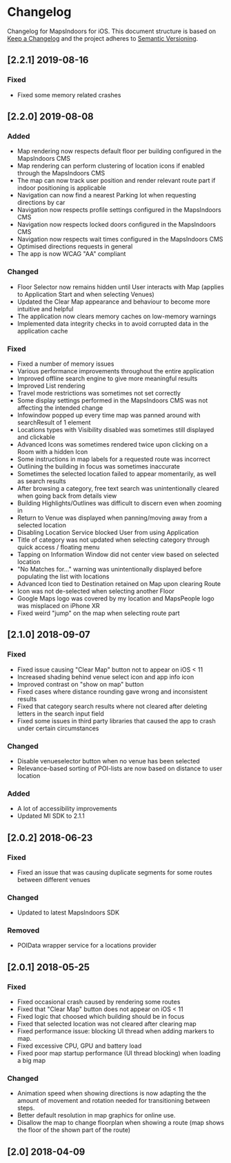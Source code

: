 # Changelog
Changelog for MapsIndoors for iOS. This document structure is based on [Keep a Changelog](http://keepachangelog.com/en/1.0.0/) and the project adheres to [Semantic Versioning](http://semver.org/spec/v2.0.0.html).

<!---
## [Unreleased]
### Added
### Fixed
### Changed
### Removed
-->

## [2.2.1] 2019-08-16

### Fixed
- Fixed some memory related crashes

## [2.2.0] 2019-08-08

### Added
- Map rendering now respects default floor per building configured in the MapsIndoors CMS
- Map rendering can perform clustering of location icons if enabled through the MapsIndoors CMS
- The map can now track user position and render relevant route part if indoor positioning is applicable
- Navigation can now find a nearest Parking lot when requesting directions by car
- Navigation now respects profile settings configured in the MapsIndoors CMS
- Navigation now respects locked doors configured in the MapsIndoors CMS
- Navigation now respects wait times configured in the MapsIndoors CMS
- Optimised directions requests in general
- The app is now WCAG "AA" compliant

### Changed
- Floor Selector now remains hidden until User interacts with Map (applies to Application Start and when selecting Venues) 
- Updated the Clear Map appearance and behaviour to become more intuitive and helpful
- The application now clears memory caches on low-memory warnings
- Implemented data integrity checks in to avoid corrupted data in the application cache

### Fixed
- Fixed a number of memory issues
- Various performance improvements throughout the entire application
- Improved offline search engine to give more meaningful results
- Improved List rendering
- Travel mode restrictions was sometimes not set correctly
- Some display settings performed in the MapsIndoors CMS was not affecting the intended change
- Infowindow popped up every time map was panned around with searchResult of 1 element
- Locations types with Visibility disabled was sometimes still displayed and clickable
- Advanced Icons was sometimes rendered twice upon clicking on a Room with a hidden Icon
- Some instructions in map labels for a requested route was incorrect
- Outlining the building in focus was sometimes inaccurate
- Sometimes the selected location failed to appear momentarily, as well as search results
- After browsing a category, free text search was unintentionally cleared when going back from details view
- Building Highlights/Outlines was difficult to discern even when zooming in
- Return to Venue was displayed when panning/moving away from a selected location
- Disabling Location Service blocked User from using Application
- Title of category was not updated when selecting category through quick access / floating menu
- Tapping on Information Window did not center view based on selected location
- "No Matches for..." warning was unintentionally displayed before populating the list with locations
- Advanced Icon tied to Destination retained on Map upon clearing Route
- Icon was not de-selected when selecting another Floor
- Google Maps logo was covered by my location and MapsPeople logo was misplaced on iPhone XR
- Fixed weird "jump" on the map when selecting route part

## [2.1.0] 2018-09-07

### Fixed
- Fixed issue causing "Clear Map" button not to appear on iOS < 11
- Increased shading behind venue select icon and app info icon
- Improved contrast on "show on map" button
- Fixed cases where distance rounding gave wrong and inconsistent results
- Fixed that category search results where not cleared after deleting letters in the search input field
- Fixed some issues in third party libraries that caused the app to crash under certain circumstances

### Changed
- Disable venueselector button when no venue has been selected
- Relevance-based sorting of POI-lists are now based on distance to user location
### Added
- A lot of accessibility improvements
- Updated MI SDK to 2.1.1

## [2.0.2] 2018-06-23

### Fixed
- Fixed an issue that was causing duplicate segments for some routes between different venues
### Changed
- Updated to latest MapsIndoors SDK
### Removed
- POIData wrapper service for a locations provider

## [2.0.1] 2018-05-25

### Fixed
- Fixed occasional crash caused by rendering some routes
- Fixed that "Clear Map" button does not appear on iOS < 11
- Fixed logic that choosed which building should be in focus
- Fixed that selected location was not cleared after clearing map
- Fixed performance issue: blocking UI thread when adding markers to map.
- Fixed excessive CPU, GPU and battery load
- Fixed poor map startup performance (UI thread blocking) when loading a big map
### Changed
- Animation speed when showing directions is now adapting the the amount of movement and rotation needed for transitioning between steps.
- Better default resolution in map graphics for online use.
- Disallow the map to change floorplan when showing a route (map shows the floor of the shown part of the route)

## [2.0] 2018-04-09
